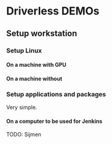 # Driverless DEMOs


## Setup workstation

### Setup Linux

#### On a machine with GPU

#### On a machine without

### Setup applications and packages

Very simple. 




#### On a computer to be used for Jenkins

TODO: Sijmen


















